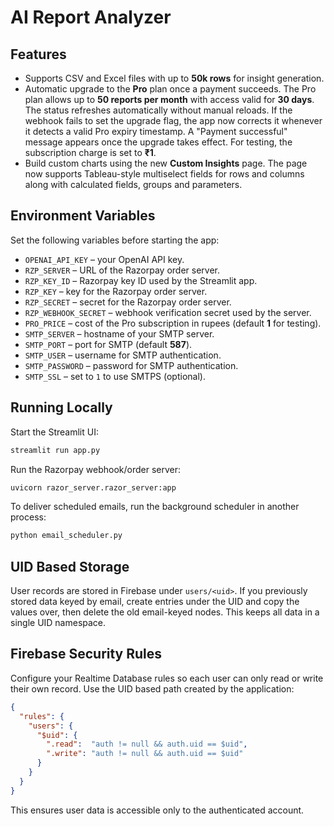 # AI Report Analyzer

## Features
- Supports CSV and Excel files with up to **50k rows** for insight generation.
- Automatic upgrade to the **Pro** plan once a payment succeeds. The Pro plan
  allows up to **50 reports per month** with access valid for **30 days**. The
  status refreshes automatically without manual reloads. If the webhook fails to
  set the upgrade flag, the app now corrects it whenever it detects a valid Pro
  expiry timestamp. A "Payment successful" message appears once the upgrade takes
  effect. For testing, the subscription charge is set to **₹1**.
- Build custom charts using the new **Custom Insights** page. The page now
  supports Tableau-style multiselect fields for rows and columns along with
  calculated fields, groups and parameters.

## Environment Variables

Set the following variables before starting the app:

- `OPENAI_API_KEY` – your OpenAI API key.
- `RZP_SERVER` – URL of the Razorpay order server.
- `RZP_KEY_ID` – Razorpay key ID used by the Streamlit app.
- `RZP_KEY` – key for the Razorpay order server.
- `RZP_SECRET` – secret for the Razorpay order server.
- `RZP_WEBHOOK_SECRET` – webhook verification secret used by the server.
- `PRO_PRICE` – cost of the Pro subscription in rupees (default **1** for testing).
- `SMTP_SERVER` – hostname of your SMTP server.
- `SMTP_PORT` – port for SMTP (default **587**).
- `SMTP_USER` – username for SMTP authentication.
- `SMTP_PASSWORD` – password for SMTP authentication.
- `SMTP_SSL` – set to `1` to use SMTPS (optional).

## Running Locally

Start the Streamlit UI:

```bash
streamlit run app.py
```

Run the Razorpay webhook/order server:

```bash
uvicorn razor_server.razor_server:app
```

To deliver scheduled emails, run the background scheduler in another process:

```bash
python email_scheduler.py
```

## UID Based Storage

User records are stored in Firebase under `users/<uid>`. If you previously stored data keyed by email, create entries under the UID and copy the values over, then delete the old email-keyed nodes. This keeps all data in a single UID namespace.

## Firebase Security Rules

Configure your Realtime Database rules so each user can only read or write
their own record. Use the UID based path created by the application:

```json
{
  "rules": {
    "users": {
      "$uid": {
        ".read":  "auth != null && auth.uid == $uid",
        ".write": "auth != null && auth.uid == $uid"
      }
    }
  }
}
```

This ensures user data is accessible only to the authenticated account.
